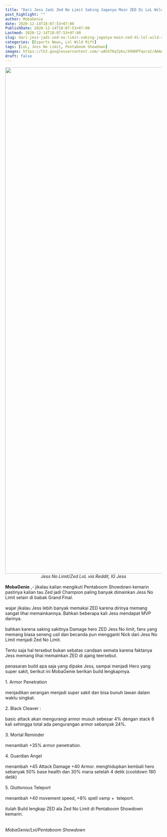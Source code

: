```yaml
---
title: "Dari Jess Jadi Zed No Limit Saking Jagonya Main ZED Di LoL Wild Rift, Berikut Buildnya!"
post_highlight: ""
author: MobaGenie
date: 2020-12-14T18:07:53+07:00
PublishDate: 2020-12-14T18:07:53+07:00
Lastmod: 2020-12-14T18:07:53+07:00
slug: dari-jess-jadi-zed-no-limit-saking-jagonya-main-zed-di-lol-wild-rift-berikut-bui
categories: [Esports News, Lol Wild Rift]
tags: [LoL, Jess No Limit, Pentaboom Showdown]
images: https://lh3.googleusercontent.com/-uAhSfKq7pbs/X9dHPfqvraI/AAAAAAAABnc/EBo0Wd3-0qYO3rWkvsePUkJYCJbdEOQTQCLcBGAsYHQ/s1600/IMG_ORG_1607943873642.jpeg
draft: false
---
```


<div><div text-align: center;"><a href="https://lh3.googleusercontent.com/-uAhSfKq7pbs/X9dHPfqvraI/AAAAAAAABnc/EBo0Wd3-0qYO3rWkvsePUkJYCJbdEOQTQCLcBGAsYHQ/s1600/IMG_ORG_1607943873642.jpeg"  ><img  src="https://lh3.googleusercontent.com/-uAhSfKq7pbs/X9dHPfqvraI/AAAAAAAABnc/EBo0Wd3-0qYO3rWkvsePUkJYCJbdEOQTQCLcBGAsYHQ/s1600/IMG_ORG_1607943873642.jpeg"  width="2898" height="1630"  ></a></div><i><div style="text-align: center;"><i>Jess No Limit/Zed LoL via Reddit, IG Jess</i></div></i><br>
</div><div><b>MobaGenie</b> ,- jikalau kalian mengikuti Pentaboom Showdown kemarin pastinya kalian tau Zed jadi Champion paling banyak dimainkan Jess No Limit selain di babak Grand Final.</div><div><br>
</div><div>wajar jikalau Jess lebih banyak memakai ZED karena dirinya memang sangat lihai memainkannya. Bahkan beberapa kali Jess mendapat MVP darinya.</div><div><br>
</div><div>bahkan karena saking sakitnya Damage hero ZED Jess No limit, fans yang memang biasa seneng usil dan becanda pun mengganti Nick dari Jess No Limit menjadi Zed No Limit.</div><div><br>
</div><div>Tentu saja hal tersebut bukan sebatas candaan semata karena faktanya Jess memang lihai memainkan ZED di ajang teersebut.&nbsp;</div><div><br>
</div><div>penasaran build apa saja yang dipake Jess, sampai menjadi Hero yang super sakit, berikut ini MobaGenie berikan build lengkapmya.</div><div><br>
</div><div>1. Armor Penetration&nbsp;</div><div><br>
</div><div>menjadikan serangan menjadi super sakit dan bisa bunuh lawan dalam waktu singkat.</div><div><br>
</div><div>2. Black Cleaver :&nbsp;</div><div><br>
</div><div>basic attack akan mengurangi armor musuh sebesar 4% dengan stack 6 kali sehingga total ada pengurangan armor sebanyak 24%.</div><div><br>
</div><div>3. Mortal Reminder&nbsp;</div><div><br>
</div><div>menambah +35% armor penetration.</div><div><br>
</div><div>4. Guardian Angel</div><div><br>
</div><div>menambah +45 Attack Damage +40 Armor. menghidupkan kembali hero sebanyak 50% base health dan 30% mana setelah 4 detik (cooldown 180 detik)</div><div><br>
</div><div>5. Gluttonous Teleport&nbsp;</div><div><br>
</div><div>menambah +40 movement speed, +8% spell vamp +&nbsp; teleport.</div><div><br>
</div><div>itulah Build lengkap ZED ala Zed No Limit di Pentaboom Showdown kemarin.&nbsp;</div><div><br>
</div><div><br>
</div><div><i>MobaGenie/Lvi/Pentaboom Showdown&nbsp;&nbsp;</i></div><div><br>
</div>
